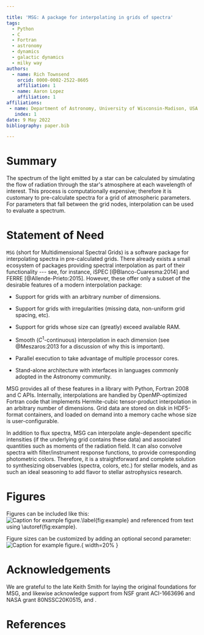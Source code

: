 ```yaml
---

title: 'MSG: A package for interpolating in grids of spectra'
tags:
  - Python
  - C
  - Fortran
  - astronomy
  - dynamics
  - galactic dynamics
  - milky way
authors:
  - name: Rich Townsend
    orcid: 0000-0002-2522-8605
    affiliation: 1
  - name: Aaron Lopez
    affiliation: 1
affiliations:
 - name: Department of Astronomy, University of Wisconsin-Madison, USA
   index: 1
date: 9 May 2022
bibliography: paper.bib

---
```


# Summary

The spectrum of the light emitted by a star can be calculated by
simulating the flow of radiation through the star's atmosphere at each
wavelength of interest. This process is computationally expensive;
therefore it is customary to pre-calculate spectra for a grid of
atmospheric parameters. For parameters that fall between the grid
nodes, interpolation can be used to evaluate a spectrum.

# Statement of Need

`MSG` (short for Multidimensional Spectral Grids) is a software
package for interpolating spectra in pre-calculated grids. There
already exists a small ecosystem of packages providing spectral
interpolation as part of their functionality --- see, for instance,
iSPEC [@Blanco-Cuaresma:2014] and FERRE
[@Allende-Prieto:2015]. However, these offer only a subset of the
desirable features of a modern interpolation package:

* Support for grids with an arbitrary number of dimensions.

* Support for grids with irregularities (missing data, non-uniform grid spacing, etc).

* Support for grids whose size can (greatly) exceed available RAM.

* Smooth ($C^1$-continuous) interpolation in each dimension (see @Meszaros:2013 for a
  discussion of why this is important).

* Parallel execution to take advantage of multiple processor cores.

* Stand-alone architecture with interfaces in languages commonly adopted in
  the Astronomy community.

MSG provides all of these features in a library with Python, Fortran
2008 and C APIs. Internally, interpolations are handled by
OpenMP-optimized Fortran code that implements Hermite-cubic
tensor-product interpolation in an arbitrary number of
dimensions. Grid data are stored on disk in HDF5-format containers,
and loaded on demand into a memory cache whose size is
user-configurable.

In addition to flux spectra, MSG can interpolate angle-dependent
specific intensities (if the underlying grid contains these data) and
associated quantities such as moments of the radiation field. It can
also convolve spectra with filter/instrument response functions, to
provide corresponding photometric colors. Therefore, it is a
straightforward and complete solution to synthesizing observables
(spectra, colors, etc.) for stellar models, and as such an ideal seasoning
to add flavor to stellar astrophysics research.

# Figures

Figures can be included like this:
![Caption for example figure.\label{fig:example}](figure.png)
and referenced from text using \autoref{fig:example}.

Figure sizes can be customized by adding an optional second parameter:
![Caption for example figure.](figure.png){ width=20% }

# Acknowledgements

We are grateful to the late Keith Smith for laying the original
foundations for MSG, and likewise acknowledge support from NSF grant
ACI-1663696 and NASA grant 80NSSC20K0515, and .

# References
